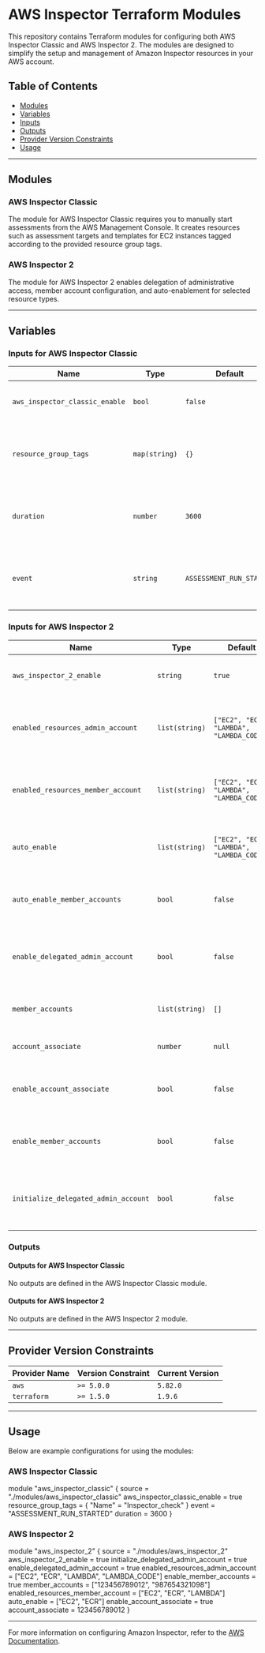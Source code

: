 # AWS Inspector Terraform Modules

This repository contains Terraform modules for configuring both AWS Inspector Classic and AWS Inspector 2. The modules are designed to simplify the setup and management of Amazon Inspector resources in your AWS account.

## Table of Contents
- [Modules](#modules)
- [Variables](#variables)
- [Inputs](#inputs)
- [Outputs](#outputs)
- [Provider Version Constraints](#provider-version-constraints)
- [Usage](#usage)

---

## Modules

### AWS Inspector Classic
The module for AWS Inspector Classic requires you to manually start assessments from the AWS Management Console. It creates resources such as assessment targets and templates for EC2 instances tagged according to the provided resource group tags.

### AWS Inspector 2
The module for AWS Inspector 2 enables delegation of administrative access, member account configuration, and auto-enablement for selected resource types.

---

## Variables

### Inputs for AWS Inspector Classic

| Name                | Type        | Default        | Description                                                         |
|---------------------|-------------|----------------|---------------------------------------------------------------------|
| `aws_inspector_classic_enable` | `bool`      | `false`       | Enable AWS Inspector Classic module.                                |
| `resource_group_tags` | `map(string)` | `{}`         | Tags for grouping resources in AWS Inspector Classic.               |
| `duration`          | `number`    | `3600`         | Duration (in seconds) for assessments in AWS Inspector Classic.     |
| `event`             | `string`    | `ASSESSMENT_RUN_STARTED` | Event type for SNS notifications in AWS Inspector Classic.          |

### Inputs for AWS Inspector 2

| Name                                | Type        | Default                                | Description                                                         |
|-------------------------------------|-------------|----------------------------------------|---------------------------------------------------------------------|
| `aws_inspector_2_enable`           | `string`    | `true`                                | Enable AWS Inspector 2 module.                                      |
| `enabled_resources_admin_account`  | `list(string)` | `["EC2", "ECR", "LAMBDA", "LAMBDA_CODE"]` | Resources enabled for the admin account in AWS Inspector 2.         |
| `enabled_resources_member_account` | `list(string)` | `["EC2", "ECR", "LAMBDA", "LAMBDA_CODE"]` | Resources enabled for member accounts in AWS Inspector 2.           |
| `auto_enable`                      | `list(string)` | `["EC2", "ECR", "LAMBDA", "LAMBDA_CODE"]` | Resources to auto-enable in AWS Inspector 2.                        |
| `auto_enable_member_accounts`      | `bool`      | `false`                               | Auto-enable resources for member accounts.                          |
| `enable_delegated_admin_account`   | `bool`      | `false`                               | Enable AWS Inspector 2 for the admin account.                       |
| `member_accounts`                  | `list(string)` | `[]`                                 | List of member account IDs.                                         |
| `account_associate`                | `number`    | `null`                                | ID of the account to associate.                                     |
| `enable_account_associate`         | `bool`      | `false`                               | Enable account association in AWS Inspector 2.                      |
| `enable_member_accounts`           | `bool`      | `false`                               | Enable AWS Inspector 2 for member accounts.                         |
| `initialize_delegated_admin_account`| `bool`     | `false`                               | Enable delegation of admin accounts in AWS Inspector 2.             |

### Outputs

#### Outputs for AWS Inspector Classic

No outputs are defined in the AWS Inspector Classic module.

#### Outputs for AWS Inspector 2

No outputs are defined in the AWS Inspector 2 module.

---

## Provider Version Constraints

| Provider Name       | Version Constraint | Current Version |
| ------------------- | ------------------ | --------------- |
| `aws`              | `>= 5.0.0`         | `5.82.0`        |
| `terraform`        | `>= 1.5.0`         | `1.9.6`         |

---

## Usage

Below are example configurations for using the modules:

### AWS Inspector Classic

module "aws_inspector_classic" {
  source              = "./modules/aws_inspector_classic"
  aws_inspector_classic_enable = true
  resource_group_tags = { "Name" = "Inspector_check" }
  event               = "ASSESSMENT_RUN_STARTED"
  duration            = 3600
}


### AWS Inspector 2
module "aws_inspector_2" {
  source                             = "./modules/aws_inspector_2"
  aws_inspector_2_enable             = true
  initialize_delegated_admin_account = true
  enable_delegated_admin_account     = true
  enabled_resources_admin_account    = ["EC2", "ECR", "LAMBDA", "LAMBDA_CODE"]
  enable_member_accounts             = true
  member_accounts                    = ["123456789012", "987654321098"]
  enabled_resources_member_account   = ["EC2", "ECR", "LAMBDA"]
  auto_enable                        = ["EC2", "ECR"]
  enable_account_associate           = true
  account_associate                  = 123456789012
}


---

For more information on configuring Amazon Inspector, refer to the [AWS Documentation](https://docs.aws.amazon.com/inspector/latest/userguide/).

